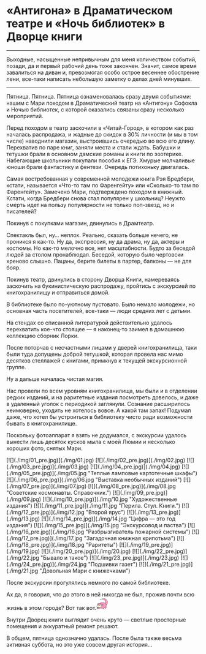 # «Антигона» в Драматическом театре и «Ночь библиотек» в Дворце книги

* * *
Выходные, насыщенные непривычным для меня количеством событий, позади, да и первый рабочий день тоже закончен. Значит, самое время завалиться на диван и, превозмогая особо острое весеннее обострение лени, все-таки написать небольшую заметку о делах дней минувших.
* * *

Пятница. Пятница. Пятница ознаменовалась сразу двумя событиями: нашим с Мари походом в Драматический театр на «Антигону» Софокла и Ночью библиотек, с которой оказались связаны сразу несколько мероприятий.

Перед походом в театр заскочили в «Читай-Город», в котором как раз началась распродажа, и жадные до скидок в 30% личности (и мы в том числе) наводнили магазин, выстроившись очередью во всю его длину. Перехватив по паре книг, заняли места и стали ждать. Бабушки и тетушки брали в основном дамские романы и книги по эзотерике. Набегающие школьники покупали пособия к ЕГЭ. Хмурые молчаливые юноши брали фантастику и фентези. Очередь потихоньку двигалась.

Самая востребованная у современной молодежи книга Рэя Бредбери, кстати, называется «Что-то там по Фаренгейту» или «Сколько-то там по Фаренгейту». Замечено Мари, подтверждено походом в книжный. Кстати, когда Бредбери снова стал популярен у школьниц? Неужто смерть идет на пользу популярности не только поп-звезд, но и писателей?

Покинув с покупками магазин, двинулись в Драмтеатр.

Спектакль был, ну… неплох. Реально, сказать больше нечего, не проникся я как-то. Ну да, экспрессия, ну да драма, ну да, актеры и костюмы. Но как-то мелочно все, нет масштабности. Будто за беседой людей за столом пронаблюдал. Беседой, которую было чертовски хреново слышно. Пацаны, берите билеты в партер, балконы — не для бояр.

Покинув театр, двинулись в сторону Дворца Книги, намереваясь заскочить на букинистическую распродажу, пройтись с экскурсией по книгохранилищу и отправиться домой.

В библиотеке было по-уютному пустовато. Было немало молодежи, но основная часть посетителей, все-таки — люди средних лет с детьми.

На стендах со списанной литературой действительно удалось перехватить кое-что стоящее — я наконец-то заимел в домашнюю коллекцию сборник Лорки.

После поторчав с несчастными лицами у дверей книгохранилища, таки были туда допущены доброй тетушкой, которая провела нас мимо десятков стеллажей с книгами, примкнув к текущей экскурсионной группе.

Ну а дальше началась чистая магия.

Нас провели по всем уровням книгохранилища, мы были и в отделении редких изданий, и на раритетные издания посмотреть довелось, и даже в удаленный уголок с периодикой заглянули. Сознание расширилось неимоверно, уходить не хотелось вовсе. А какой там запах! Подумал даже, что хотел бы устроиться в библиотеку чисто ради возможности бывать в книгохранилище.

Поскольку фотоаппарат я взять не додумался, с экскурсии удалось вынести лишь десяток кусков мыла с моей Люмии и несколько хороших фото, снятых Мари.

<span class="gallery-4">
[![](./img/01_pre.jpg)](./img/01.jpg)
[![](./img/02_pre.jpg)](./img/02.jpg)
[![](./img/03_pre.jpg)](./img/03.jpg)
[![](./img/04_pre.jpg)](./img/04.jpg)
</span>

<span class="gallery-4">
[![](./img/05_pre.jpg)](./img/05.jpg "Теплые ламповые картотечные шкафы")
[![](./img/06_pre.jpg)](./img/06.jpg "Выставка необычных изданий")
[![](./img/07_pre.jpg)](./img/07.jpg)
[![](./img/08_pre.jpg)](./img/08.jpg "Советские космонавты. Справочник.")
</span>

<span class="gallery-4">
[![](./img/09_pre.jpg)](./img/09.jpg)
[![](./img/10_pre.jpg)](./img/10.jpg "Художественные издания")
[![](./img/11_pre.jpg)](./img/11.jpg "Перила. Стул. Книги.")
[![](./img/12_pre.jpg)](./img/12.jpg "Второй ярус")
</span>

<span class="gallery-4">
[![](./img/13_pre.jpg)](./img/13.jpg)
[![](./img/14_pre.jpg)](./img/14.jpg "Цифра — это год издания")
[![](./img/15_pre.jpg)](./img/15.jpg "Экскурсовод и паства")
[![](./img/16_pre.jpg)](./img/16.jpg "Разбрызгиватель пожарной системы")
</span>

<span class="gallery-4">
[![](./img/17_pre.jpg)](./img/17.jpg "Загадочная книжная крипотьма")
[![](./img/18_pre.jpg)](./img/18.jpg "Раритеты")
[![](./img/19_pre.jpg)](./img/19.jpg)
[![](./img/20_pre.jpg)](./img/20.jpg)
</span>

<span class="gallery-4">
[![](./img/22_pre.jpg)](./img/22.jpg "Бывало и такое")
[![](./img/23_pre.jpg)](./img/23.jpg)
[![](./img/24_pre.jpg)](./img/24.jpg "Подшивки газет")
[![](./img/21_pre.jpg)](./img/21.jpg "Довольная Мари с книжечками")
</span>

После экскурсии прогулялись немного по самой библиотеке.

Ах да, я говорил, что до этого в ней никогда не был, прожив почти всю жизнь в этом городе? Вот так вот.![](./img/slowpoke.png)

Внутри Дворец книги выглядит очень круто — светлые просторные помещения и аккуратный ремонт решают.

В общем, пятница однозначно удалась. После была также весьма активная суббота, но это уже совсем другая история…